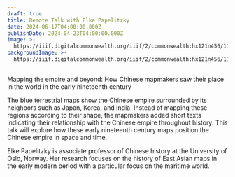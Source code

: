 ```yaml
---
draft: true
title: Remote Talk with Elke Papelitzky
date: 2024-06-17T04:00:00.000Z
publishDate: 2024-04-23T04:00:00.000Z
image: >-
  https://iiif.digitalcommonwealth.org/iiif/2/commonwealth:hx121n456/11016,6766,3143,1125/,1200/0/default.jpg
backgroundImage: >-
  https://iiif.digitalcommonwealth.org/iiif/2/commonwealth:hx121n456/11016,6766,3143,1125/,1200/0/default.jpg
---
```


Mapping the empire and beyond: How Chinese mapmakers saw their place in the world in the early nineteenth century

The blue terrestrial maps show the Chinese empire surrounded by its neighbors such as Japan, Korea, and India. Instead of mapping these regions according to their shape, the mapmakers added short texts indicating their relationship with the Chinese empire throughout history. This talk will explore how these early nineteenth century maps position the Chinese empire in space and time.

Elke Papelitzky is associate professor of Chinese history at the University of Oslo, Norway. Her research focuses on the history of East Asian maps in the early modern period with a particular focus on the maritime world.
